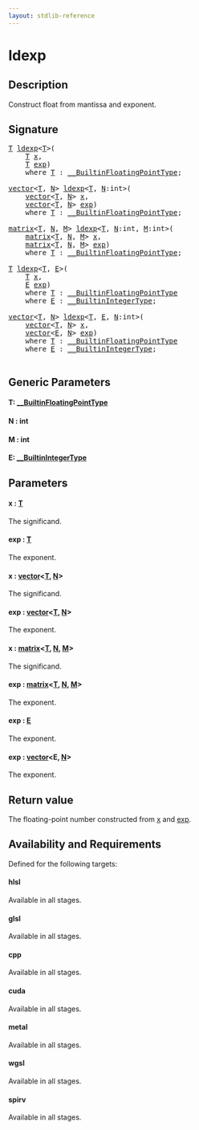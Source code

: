 ```yaml
---
layout: stdlib-reference
---
```


# ldexp

## Description

Construct float from mantissa and exponent.



## Signature 

<pre>
<a href="ldexp.md#typeparam-T" class="code_type">T</a> <a href="ldexp.md">ldexp</a>&lt;<a href="ldexp.md#typeparam-T" class="code_type">T</a>&gt;(
    <a href="ldexp.md#typeparam-T" class="code_type">T</a> <a href="ldexp.md#decl-x" class="code_param">x</a>,
    <a href="ldexp.md#typeparam-T" class="code_type">T</a> <a href="ldexp.md#decl-exp" class="code_param">exp</a>)
    <span class='code_keyword'>where</span> <a href="ldexp.md#typeparam-T" class="code_type">T</a> : <a href="../interfaces/0_builtinfloatingpointtype-029hm/index.md" class="code_type">__BuiltinFloatingPointType</a>;

<a href="../types/vector/index.md" class="code_type">vector</a>&lt;<a href="ldexp.md#typeparam-T" class="code_type">T</a>, <a href="ldexp.md#decl-N" class="code_var">N</a>&gt; <a href="ldexp.md">ldexp</a>&lt;<a href="ldexp.md#typeparam-T" class="code_type">T</a>, <a href="ldexp.md#decl-N" class="code_var">N</a>:<span class="code_keyword">int</span>&gt;(
    <a href="../types/vector/index.md" class="code_type">vector</a>&lt;<a href="ldexp.md#typeparam-T" class="code_type">T</a>, <a href="ldexp.md#decl-N" class="code_var">N</a>&gt; <a href="ldexp.md#decl-x" class="code_param">x</a>,
    <a href="../types/vector/index.md" class="code_type">vector</a>&lt;<a href="ldexp.md#typeparam-T" class="code_type">T</a>, <a href="ldexp.md#decl-N" class="code_var">N</a>&gt; <a href="ldexp.md#decl-exp" class="code_param">exp</a>)
    <span class='code_keyword'>where</span> <a href="ldexp.md#typeparam-T" class="code_type">T</a> : <a href="../interfaces/0_builtinfloatingpointtype-029hm/index.md" class="code_type">__BuiltinFloatingPointType</a>;

<a href="../types/matrix/index.md" class="code_type">matrix</a>&lt;<a href="ldexp.md#typeparam-T" class="code_type">T</a>, <a href="ldexp.md#decl-N" class="code_var">N</a>, <a href="ldexp.md#decl-M" class="code_var">M</a>&gt; <a href="ldexp.md">ldexp</a>&lt;<a href="ldexp.md#typeparam-T" class="code_type">T</a>, <a href="ldexp.md#decl-N" class="code_var">N</a>:<span class="code_keyword">int</span>, <a href="ldexp.md#decl-M" class="code_var">M</a>:<span class="code_keyword">int</span>&gt;(
    <a href="../types/matrix/index.md" class="code_type">matrix</a>&lt;<a href="ldexp.md#typeparam-T" class="code_type">T</a>, <a href="ldexp.md#decl-N" class="code_var">N</a>, <a href="ldexp.md#decl-M" class="code_var">M</a>&gt; <a href="ldexp.md#decl-x" class="code_param">x</a>,
    <a href="../types/matrix/index.md" class="code_type">matrix</a>&lt;<a href="ldexp.md#typeparam-T" class="code_type">T</a>, <a href="ldexp.md#decl-N" class="code_var">N</a>, <a href="ldexp.md#decl-M" class="code_var">M</a>&gt; <a href="ldexp.md#decl-exp" class="code_param">exp</a>)
    <span class='code_keyword'>where</span> <a href="ldexp.md#typeparam-T" class="code_type">T</a> : <a href="../interfaces/0_builtinfloatingpointtype-029hm/index.md" class="code_type">__BuiltinFloatingPointType</a>;

<a href="ldexp.md#typeparam-T" class="code_type">T</a> <a href="ldexp.md">ldexp</a>&lt;<a href="ldexp.md#typeparam-T" class="code_type">T</a>, <a href="ldexp.md#typeparam-E" class="code_type">E</a>&gt;(
    <a href="ldexp.md#typeparam-T" class="code_type">T</a> <a href="ldexp.md#decl-x" class="code_param">x</a>,
    <a href="ldexp.md#typeparam-E" class="code_type">E</a> <a href="ldexp.md#decl-exp" class="code_param">exp</a>)
    <span class='code_keyword'>where</span> <a href="ldexp.md#typeparam-T" class="code_type">T</a> : <a href="../interfaces/0_builtinfloatingpointtype-029hm/index.md" class="code_type">__BuiltinFloatingPointType</a>
    <span class='code_keyword'>where</span> <a href="ldexp.md#typeparam-E" class="code_type">E</a> : <a href="../interfaces/0_builtinintegertype-029g/index.md" class="code_type">__BuiltinIntegerType</a>;

<a href="../types/vector/index.md" class="code_type">vector</a>&lt;<a href="ldexp.md#typeparam-T" class="code_type">T</a>, <a href="ldexp.md#decl-N" class="code_var">N</a>&gt; <a href="ldexp.md">ldexp</a>&lt;<a href="ldexp.md#typeparam-T" class="code_type">T</a>, <a href="ldexp.md#typeparam-E" class="code_type">E</a>, <a href="ldexp.md#decl-N" class="code_var">N</a>:<span class="code_keyword">int</span>&gt;(
    <a href="../types/vector/index.md" class="code_type">vector</a>&lt;<a href="ldexp.md#typeparam-T" class="code_type">T</a>, <a href="ldexp.md#decl-N" class="code_var">N</a>&gt; <a href="ldexp.md#decl-x" class="code_param">x</a>,
    <a href="../types/vector/index.md" class="code_type">vector</a>&lt;<a href="ldexp.md#typeparam-E" class="code_type">E</a>, <a href="ldexp.md#decl-N" class="code_var">N</a>&gt; <a href="ldexp.md#decl-exp" class="code_param">exp</a>)
    <span class='code_keyword'>where</span> <a href="ldexp.md#typeparam-T" class="code_type">T</a> : <a href="../interfaces/0_builtinfloatingpointtype-029hm/index.md" class="code_type">__BuiltinFloatingPointType</a>
    <span class='code_keyword'>where</span> <a href="ldexp.md#typeparam-E" class="code_type">E</a> : <a href="../interfaces/0_builtinintegertype-029g/index.md" class="code_type">__BuiltinIntegerType</a>;

</pre>

## Generic Parameters

####  <a id="typeparam-T"></a>T: [\_\_BuiltinFloatingPointType](../interfaces/0_builtinfloatingpointtype-029hm/index.md)
####  <a id="decl-N"></a>N  : int
####  <a id="decl-M"></a>M  : int
####  <a id="typeparam-E"></a>E: [\_\_BuiltinIntegerType](../interfaces/0_builtinintegertype-029g/index.md)

## Parameters

####  <a id="decl-x"></a>x  : [T](ldexp.md#typeparam-T)
The significand.

####  <a id="decl-exp"></a>exp  : [T](ldexp.md#typeparam-T)
The exponent.

####  <a id="decl-x"></a>x  : [vector](../types/vector/index.md)\<[T](../types/vector/index.md#typeparam-T), [N](../types/vector/index.md#decl-N)\>
The significand.

####  <a id="decl-exp"></a>exp  : [vector](../types/vector/index.md)\<[T](../types/vector/index.md#typeparam-T), [N](../types/vector/index.md#decl-N)\>
The exponent.

####  <a id="decl-x"></a>x  : [matrix](../types/matrix/index.md)\<[T](../types/matrix/t-0.md), [N](../types/matrix/index.md#decl-N), [M](../types/matrix/index.md#decl-M)\>
The significand.

####  <a id="decl-exp"></a>exp  : [matrix](../types/matrix/index.md)\<[T](../types/matrix/t-0.md), [N](../types/matrix/index.md#decl-N), [M](../types/matrix/index.md#decl-M)\>
The exponent.

####  <a id="decl-exp"></a>exp  : [E](ldexp.md#typeparam-E)
The exponent.

####  <a id="decl-exp"></a>exp  : [vector](../types/vector/index.md)\<E, [N](../types/vector/index.md#decl-N)\>
The exponent.


## Return value
The floating-point number constructed from <span class='code'><a href="ldexp.md#decl-x" class="code_param">x</a></span> and <span class='code'><a href="ldexp.md#decl-exp" class="code_param">exp</a></span>.


## Availability and Requirements

Defined for the following targets:

#### hlsl
Available in all stages.

#### glsl
Available in all stages.

#### cpp
Available in all stages.

#### cuda
Available in all stages.

#### metal
Available in all stages.

#### wgsl
Available in all stages.

#### spirv
Available in all stages.




<script>
// Fix .md links to .html when on ReadTheDocs
if (window.location.hostname.includes('readthedocs') || 
    window.location.hostname.includes('rtfd.io')) {
  document.addEventListener('DOMContentLoaded', function() {
    const links = document.querySelectorAll('a');
    links.forEach(link => {
      if (link.getAttribute('href') && link.getAttribute('href').endsWith('.md')) {
        link.href = link.href.replace(/\.md($|#|\?)/, '.html$1');
      }
    });
  });
}
</script>
